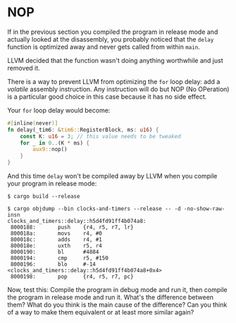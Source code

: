 # NOP

If in the previous section you compiled the program in release mode and actually looked at the
disassembly, you probably noticed that the `delay` function is optimized away and never gets called
from within `main`.

LLVM decided that the function wasn't doing anything worthwhile and just removed it.

There is a way to prevent LLVM from optimizing the `for` loop delay: add a *volatile* assembly
instruction. Any instruction will do but NOP (No OPeration) is a particular good choice in this case
because it has no side effect.

Your `for` loop delay would become:

``` rust
#[inline(never)]
fn delay(_tim6: &tim6::RegisterBlock, ms: u16) {
    const K: u16 = 3; // this value needs to be tweaked
    for _ in 0..(K * ms) {
        aux9::nop()
    }
}
```

And this time `delay` won't be compiled away by LLVM when you compile your program in release mode:

``` console
$ cargo build --release

$ cargo objdump --bin clocks-and-timers --release -- -d -no-show-raw-insn
clocks_and_timers::delay::h5d4fd91ff4b074a8:
 8000188:       push    {r4, r5, r7, lr}
 800018a:       movs    r4, #0
 800018c:       adds    r4, #1
 800018e:       uxth    r5, r4
 8000190:       bl      #4884
 8000194:       cmp     r5, #150
 8000196:       blo     #-14 <clocks_and_timers::delay::h5d4fd91ff4b074a8+0x4>
 8000198:       pop     {r4, r5, r7, pc}
```

Now, test this: Compile the program in debug mode and run it, then compile the program in release
mode and run it. What's the difference between them? What do you think is the main cause of the
difference? Can you think of a way to make them equivalent or at least more similar again?
